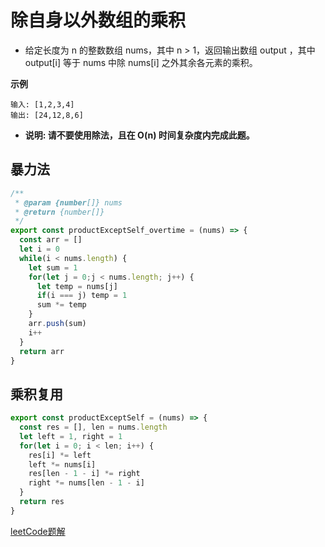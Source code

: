 # 除自身以外数组的乘积

- 给定长度为 n 的整数数组 nums，其中 n > 1，返回输出数组 output ，其中 output[i] 等于 nums 中除 nums[i] 之外其余各元素的乘积。
 
**示例**
```
输入: [1,2,3,4]
输出: [24,12,8,6]
```
  * **说明: 请不要使用除法，且在 O(n) 时间复杂度内完成此题。**

## 暴力法
```javascript
/**
 * @param {number[]} nums
 * @return {number[]}
 */
export const productExceptSelf_overtime = (nums) => {
  const arr = []
  let i = 0
  while(i < nums.length) {
    let sum = 1
    for(let j = 0;j < nums.length; j++) {
      let temp = nums[j]
      if(i === j) temp = 1 
      sum *= temp
    }
    arr.push(sum)
    i++
  }
  return arr
} 
``` 
## 乘积复用
```javascript
export const productExceptSelf = (nums) => {
  const res = [], len = nums.length
  let left = 1, right = 1
  for(let i = 0; i < len; i++) {
    res[i] *= left
    left *= nums[i]
    res[len - 1 - i] *= right
    right *= nums[len - 1 - i]
  }
  return res
} 
```
<CodeTest style="margin-top: 20px;" mode="productExceptSelf" />  

[leetCode题解]()
<vTalk />